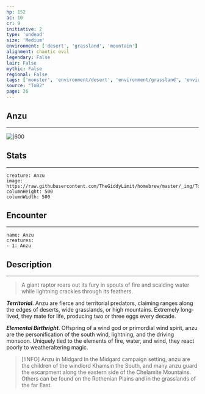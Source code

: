 ```yaml
---
hp: 152
ac: 10
cr: 9
initiative: 2
type: 'undead'    
size: 'Medium'
environment: ['desert', 'grassland', 'mountain']
alignment: chaotic evil
legendary: False
lair: False
mythic: False
regional: False
tags: ['monster', 'environment/desert', 'environment/grassland', 'environment/mountain']
source: "ToB2"
page: 26
---
```


## Anzu
---

![|600](https://raw.githubusercontent.com/TheGiddyLimit/homebrew/master/_img/ToB2/creature/Anzu.webp)

## Stats
---

```statblock
creature: Anzu
image: https://raw.githubusercontent.com/TheGiddyLimit/homebrew/master/_img/ToB2/creature/token/Anzu%20%28Token%29.png
columnHeight: 500
columnWidth: 500
```

## Encounter
---

```encounter-table
name: Anzu
creatures:
- 1: Anzu
```

## Description
---
>A giant raptor roars out its fury in spouts of fire and scalding water while lightning crackles through its feathers.

**_Territorial_**. Anzu are fierce and territorial predators, claiming ranges along the edges of deserts, wide grasslands, or high mountains. Extremely long-lived, they mate for life, producing two or three eggs every decade.

**_Elemental Birthright_**. Offspring of a wind god or primordial wind spirit, anzu are the personification of the south wind, lightning, and the driving monsoon. Uniquely tied to the elements of fire, water, and wind, they react poorly to weatheraltering magic.


> [!INFO] Anzu in Midgard
>In the Midgard campaign setting, anzu are the children of the windlord Khamsin the South, and many anzu guard the escarpment along the eastern side of the Chelamite Mountains. Others can be found on the Rothenian Plains and in the grasslands of the far East.




